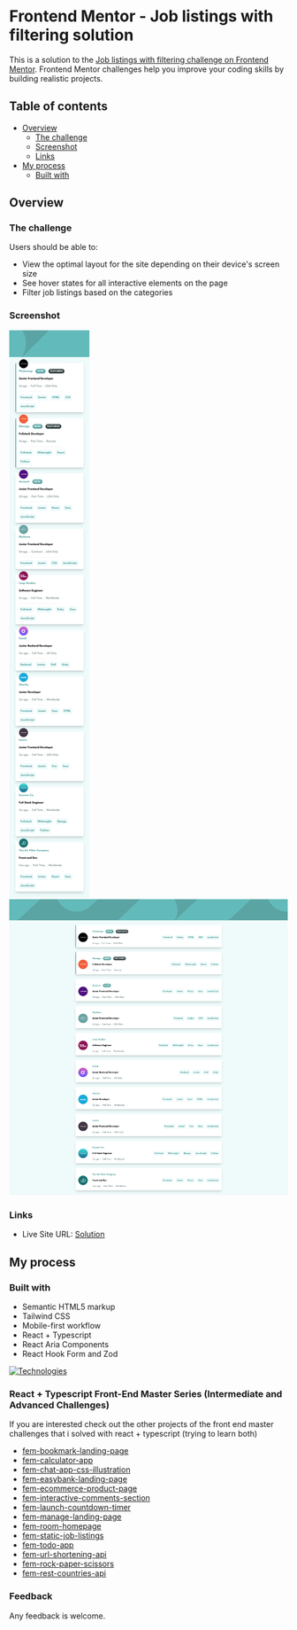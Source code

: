 # Frontend Mentor - Job listings with filtering solution

This is a solution to the [Job listings with filtering challenge on Frontend Mentor](https://www.frontendmentor.io/challenges/job-listings-with-filtering-ivstIPCt). Frontend Mentor challenges help you improve your coding skills by building realistic projects.

## Table of contents

- [Overview](#overview)
  - [The challenge](#the-challenge)
  - [Screenshot](#screenshot)
  - [Links](#links)
- [My process](#my-process)
  - [Built with](#built-with)

## Overview

### The challenge

Users should be able to:

- View the optimal layout for the site depending on their device's screen size
- See hover states for all interactive elements on the page
- Filter job listings based on the categories

### Screenshot

![mobile](./public/mobile.png)
![desktop](./public/desktop.png)

### Links

- Live Site URL: [Solution](https://piojosistematico.github.io/fem-static-job-listings/)

## My process

### Built with

- Semantic HTML5 markup
- Tailwind CSS
- Mobile-first workflow
- React + Typescript
- React Aria Components
- React Hook Form and Zod

[![Technologies](https://skillicons.dev/icons?i=html,tailwind,react,typescript,vite&perline=5)](https://skillicons.dev)

### React + Typescript Front-End Master Series (Intermediate and Advanced Challenges)

If you are interested check out the other projects of the front end master challenges that i solved with react + typescript (trying to learn both)

- [fem-bookmark-landing-page](https://github.com/PiojoSistematico/fem-bookmark-landing-page/)
- [fem-calculator-app](https://github.com/PiojoSistematico/fem-calculator-app/)
- [fem-chat-app-css-illustration](https://github.com/PiojoSistematico/fem-chat-app-css-illustration/)
- [fem-easybank-landing-page](https://github.com/PiojoSistematico/fem-easybank-landing-page/)
- [fem-ecommerce-product-page](https://github.com/PiojoSistematico/fem-ecommerce-product-page/)
- [fem-interactive-comments-section](https://github.com/PiojoSistematico/fem-interactive-comments-section/)
- [fem-launch-countdown-timer](https://github.com/PiojoSistematico/fem-launch-countdown-timer/)
- [fem-manage-landing-page](https://github.com/PiojoSistematico/fem-manage-landing-page/)
- [fem-room-homepage](https://github.com/PiojoSistematico/fem-room-homepage/)
- [fem-static-job-listings](https://github.com/PiojoSistematico/fem-static-job-listings/)
- [fem-todo-app](https://github.com/PiojoSistematico/fem-todo-app/)
- [fem-url-shortening-api](https://github.com/PiojoSistematico/fem-url-shortening-api/)
- [fem-rock-paper-scissors](https://github.com/PiojoSistematico/fem-rock-paper-scissors/)
- [fem-rest-countries-api](https://github.com/PiojoSistematico/fem-rest-countries-api/)

### Feedback

Any feedback is welcome.
